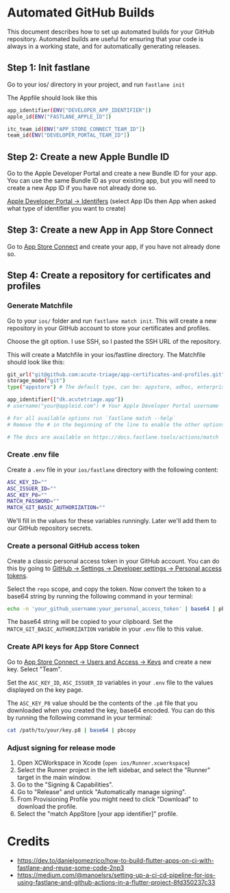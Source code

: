 # Automated GitHub Builds

This document describes how to set up automated builds for your GitHub repository. Automated builds are useful for ensuring that your code is always in a working state, and for automatically generating releases.

## Step 1: Init fastlane
Go to your ios/ directory in your project, and run `fastlane init`

The Appfile should look like this
```bash
app_identifier(ENV["DEVELOPER_APP_IDENTIFIER"])
apple_id(ENV["FASTLANE_APPLE_ID"])

itc_team_id(ENV["APP_STORE_CONNECT_TEAM_ID"])
team_id(ENV["DEVELOPER_PORTAL_TEAM_ID"])
```

## Step 2: Create a new Apple Bundle ID
Go to the Apple Developer Portal and create a new Bundle ID for your app. You can use the same Bundle ID as your existing app, but you will need to create a new App ID if you have not already done so.

[Apple Developer Portal -> Identifers](https://developer.apple.com/account/resources/identifiers/bundleId/) (select App IDs then App when asked what type of identifier you want to create)

## Step 3: Create a new App in App Store Connect
Go to [App Store Connect](https://appstoreconnect.apple.com/apps) and create your app, if you have not already done so.

## Step 4: Create a repository for certificates and profiles

### Generate Matchfile
Go to your `ios/` folder and run `fastlane match init`. This will create a new repository in your GitHub account to store your certificates and profiles.

Choose the git option. I use SSH, so I pasted the SSH URL of the repository.

This will create a Matchfile in your ios/fastline directory. The Matchfile should look like this:

```bash
git_url("git@github.com:acute-triage/app-certificates-and-profiles.git")
storage_mode("git")
type("appstore") # The default type, can be: appstore, adhoc, enterprise or development

app_identifier(["dk.acutetriage.app"])
# username("your@appleid.com") # Your Apple Developer Portal username

# For all available options run `fastlane match --help`
# Remove the # in the beginning of the line to enable the other options

# The docs are available on https://docs.fastlane.tools/actions/match
```

### Create .env file
Create a `.env` file in your `ios/fastlane` directory with the following content:

```bash
ASC_KEY_ID=""
ASC_ISSUER_ID=""
ASC_KEY_P8=""
MATCH_PASSWORD=""
MATCH_GIT_BASIC_AUTHORIZATION=""
```

We'll fill in the values for these variables runningly. Later we'll add them to our GitHub repository secrets.

### Create a personal GitHub access token
Create a classic personal access token in your GitHub account. You can do this by going to [GitHub -> Settings -> Developer settings -> Personal access tokens](https://github.com/settings/tokens/new).

Select the `repo` scope, and copy the token. Now convert the token to a base64 string by running the following command in your terminal:

```bash
echo -n 'your_github_username:your_personal_access_token' | base64 | pbcopy
```

The base64 string will be copied to your clipboard. Set the `MATCH_GIT_BASIC_AUTHORIZATION` variable in your `.env` file to this value.

### Create API keys for App Store Connect
Go to [App Store Connect -> Users and Access -> Keys](https://appstoreconnect.apple.com/access/api) and create a new key. Select "Team".

Set the `ASC_KEY_ID`, `ASC_ISSUER_ID` variables in your `.env` file to the values displayed on the key page.

The `ASC_KEY_P8` value should be the contents of the `.p8` file that you downloaded when you created the key, base64 encoded. You can do this by running the following command in your terminal:

```bash
cat /path/to/your/key.p8 | base64 | pbcopy
```

### Adjust signing for release mode
1. Open XCWorkspace in Xcode (`open ios/Runner.xcworkspace`)
2. Select the Runner project in the left sidebar, and select the "Runner" target in the main window.
3. Go to the "Signing & Capabilities".
4. Go to "Release" and untick "Automatically manage signing".
5. From Provisioning Profile you might need to click "Download" to download the profile.
6. Select the "match AppStore [your app identifier]" profile.



# Credits
- https://dev.to/danielgomezrico/how-to-build-flutter-apps-on-ci-with-fastlane-and-reuse-some-code-2np3
- https://medium.com/@manoelsrs/setting-up-a-ci-cd-pipeline-for-ios-using-fastlane-and-github-actions-in-a-flutter-project-8fd350237c33